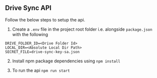 ## Drive Sync API  
Follow the below steps to setup the api.  

1. Create a `.env` file in the project root folder i.e. alongside `package.json` with the following  
```
DRIVE_FOLDER_ID=<Drive Folder Id>
LOCAL_DIR=<Absolute Local Dir Path>
SECRET_FILE=drive-sync-key-sa.json
```

2. Install npm package dependencies using `npm install`  

3. To run the api `npm run start`
